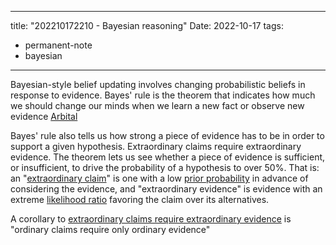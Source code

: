 
---
title: "202210172210 - Bayesian reasoning"
Date: 2022-10-17
tags: 
- permanent-note 
- bayesian
---

Bayesian-style belief updating involves changing probabilistic beliefs in response to evidence. Bayes' rule is the theorem that indicates how much we should change our minds when we learn a new fact or observe new evidence [Arbital](https://arbital.com/p/bayes_rule/?l=1zq)

Bayes' rule also tells us how strong a piece of evidence has to be in order to support a given hypothesis. Extraordinary claims require extraordinary evidence. The theorem lets us see whether a piece of evidence is sufficient, or insufficient, to drive the probability of a hypothesis to over 50%. That is: an "[extraordinary claim](https://arbital.com/p/extraordinary_claims/)" is one with a low [prior probability](https://arbital.com/p/prior_probability/) in advance of considering the evidence, and "extraordinary evidence" is evidence with an extreme [likelihood ratio](https://arbital.com/p/relative_likelihood/) favoring the claim over its alternatives.

A corollary to [extraordinary claims require extraordinary evidence](https://arbital.com/p/bayes_extraordinary_claims/) is "ordinary claims require only ordinary evidence"